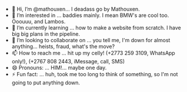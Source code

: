 - 👋 Hi, I’m @mathouxen... I deadass go by Mathouxen.
- 👀 I’m interested in ... baddies mainly. I mean BMW's are cool too. Ooouuu, and Lambos.
- 🌱 I’m currently learning ... how to make a website from scratch. I have big big plans in the pipeline.
- 💞️ I’m looking to collaborate on ... you tell me, I'm down for almost anything... heists, fraud, what's the move?
- 📫 How to reach me ... hit up my celly! (+2773 259 3109, WhatsApp only!), (+2767 808 2443, iMessage, call, SMS)
- 😄 Pronouns: ... HIM!... maybe one day.
- ⚡ Fun fact: ... huh, took me too long to think of something, so I'm not going to put anything down.

<!---
mathouxen/mathouxen is a ✨ special ✨ repository because its `README.md` (this file) appears on your GitHub profile.
You can click the Preview link to take a look at your changes.
--->
